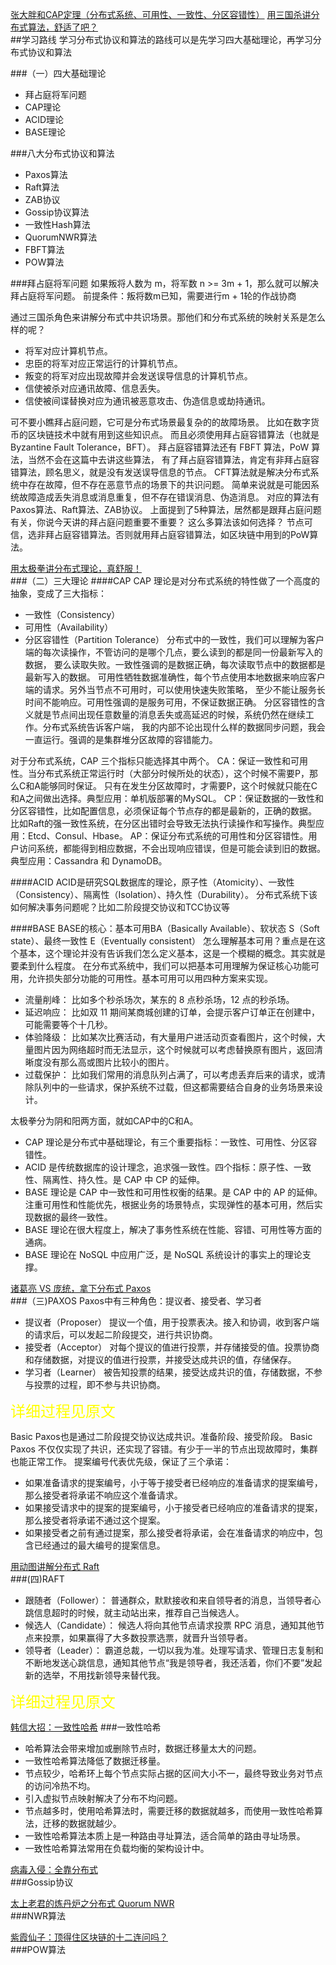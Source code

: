 [张大胖和CAP定理（分布式系统、可用性、一致性、分区容错性）](http://blog.itpub.net/69947338/viewspace-2656369/)
[用三国杀讲分布式算法，舒适了吧？](https://mp.weixin.qq.com/s?__biz=MzAwMjI0ODk0NA==&mid=2451949807&idx=1&sn=d8fb211bc87275e004a8001e095ef402&chksm=8d1c3170ba6bb866ca19548e3922d64d194a0c798622aa954e0236b85cb0869c88ff40f3deed&scene=178&cur_album_id=1510122164576911361#rd)  
##学习路线
学习分布式协议和算法的路线可以是先学习四大基础理论，再学习分布式协议和算法

###（一）四大基础理论
- 拜占庭将军问题
- CAP理论
- ACID理论
- BASE理论

###八大分布式协议和算法
- Paxos算法
- Raft算法
- ZAB协议
- Gossip协议算法
- 一致性Hash算法
- QuorumNWR算法
- FBFT算法
- POW算法

###拜占庭将军问题
如果叛将人数为 m，将军数 n >= 3m + 1，那么就可以解决拜占庭将军问题。
前提条件：叛将数m已知，需要进行m + 1轮的作战协商

通过三国杀角色来讲解分布式中共识场景。那他们和分布式系统的映射关系是怎么样的呢？
- 将军对应计算机节点。
- 忠臣的将军对应正常运行的计算机节点。
- 叛变的将军对应出现故障并会发送误导信息的计算机节点。
- 信使被杀对应通讯故障、信息丢失。
- 信使被间谍替换对应为通讯被恶意攻击、伪造信息或劫持通讯。

可不要小瞧拜占庭问题，它可是分布式场景最复杂的的故障场景。
比如在数字货币的区块链技术中就有用到这些知识点。
而且必须使用拜占庭容错算法（也就是 Byzantine Fault Tolerance，BFT）。
拜占庭容错算法还有 FBFT 算法，PoW 算法，当然不会在这篇中去讲这些算法，
有了拜占庭容错算法，肯定有非拜占庭容错算法，顾名思义，就是没有发送误导信息的节点。
CFT算法就是解决分布式系统中存在故障，但不存在恶意节点的场景下的共识问题。
简单来说就是可能因系统故障造成丢失消息或消息重复，但不存在错误消息、伪造消息。
对应的算法有Paxos算法、Raft算法、ZAB协议。
上面提到了5种算法，居然都是跟拜占庭问题有关，你说今天讲的拜占庭问题重要不重要？
这么多算法该如何选择？
节点可信，选非拜占庭容错算法。否则就用拜占庭容错算法，如区块链中用到的PoW算法。

[用太极拳讲分布式理论，真舒服！](https://mp.weixin.qq.com/s?__biz=MzAwMjI0ODk0NA==&mid=2451950422&idx=1&sn=7f86457acedbd0853cbcb7dc4377dd54&chksm=8d1c32c9ba6bbbdfd3d8c698addfb13a02589409bdf6a03a777e9afc95249018293d9a9e0a3f&scene=21#wechat_redirect)  
###（二）三大理论
####CAP
CAP 理论是对分布式系统的特性做了一个高度的抽象，变成了三大指标：
- 一致性（Consistency）
- 可用性（Availability）
- 分区容错性（Partition Tolerance） 
  分布式中的一致性，我们可以理解为客户端的每次读操作，不管访问的是哪个几点，要么读到的都是同一份最新写入的数据，
要么读取失败。一致性强调的是数据正确，每次读取节点中的数据都是最新写入的数据。
  可用性牺牲数据准确性，每个节点使用本地数据来响应客户端的请求。另外当节点不可用时，可以使用快速失败策略，
至少不能让服务长时间不能响应。可用性强调的是服务可用，不保证数据正确。
  分区容错性的含义就是节点间出现任意数量的消息丢失或高延迟的时候，系统仍然在继续工作。分布式系统告诉客户端，
我的内部不论出现什么样的数据同步问题，我会一直运行。强调的是集群堆分区故障的容错能力。

对于分布式系统，CAP 三个指标只能选择其中两个。
CA：保证一致性和可用性。当分布式系统正常运行时（大部分时候所处的状态），这个时候不需要P，那么C和A能够同时保证。
只有在发生分区故障时，才需要P，这个时候就只能在C和A之间做出选择。典型应用：单机版部署的MySQL。
CP：保证数据的一致性和分区容错性，比如配置信息，必须保证每个节点存的都是最新的，正确的数据。
比如Raft的强一致性系统，在分区出错时会导致无法执行读操作和写操作。典型应用：Etcd、Consul、Hbase。
AP：保证分布式系统的可用性和分区容错性。用户访问系统，都能得到相应数据，不会出现响应错误，但是可能会读到旧的数据。
典型应用：Cassandra 和 DynamoDB。

####ACID
ACID是研究SQL数据库的理论，原子性（Atomicity）、一致性（Consistency）、隔离性（Isolation）、持久性（Durability）。
分布式系统下该如何解决事务问题呢？比如二阶段提交协议和TCC协议等

####BASE
BASE的核心：基本可用BA（Basically Available）、软状态 S（Soft state）、最终一致性 E（Eventually consistent）
怎么理解基本可用？重点是在这个基本，这个理论并没有告诉我们怎么定义基本，这是一个模糊的概念。其实就是要柔到什么程度。
在分布式系统中，我们可以把基本可用理解为保证核心功能可用，允许损失部分功能的可用性。基本可用可以用四种方案来实现。
- 流量削峰：
  比如多个秒杀场次，某东的 8 点秒杀场，12 点的秒杀场。
- 延迟响应：
  比如双 11 期间某商城创建的订单，会提示客户订单正在创建中，可能需要等个十几秒。
- 体验降级：
  比如某次比赛活动，有大量用户进活动页查看图片，这个时候，大量图片因为网络超时而无法显示，这个时候就可以考虑替换原有图片，返回清晰度没有那么高或图片比较小的图片。
- 过载保护：
  比如我们常用的消息队列占满了，可以考虑丢弃后来的请求，或清除队列中的一些请求，保护系统不过载，但这都需要结合自身的业务场景来设计。

太极拳分为阴和阳两方面，就如CAP中的C和A。
- CAP 理论是分布式中基础理论，有三个重要指标：一致性、可用性、分区容错性。
- ACID 是传统数据库的设计理念，追求强一致性。四个指标：原子性、一致性、隔离性、持久性。是 CAP 中 CP 的延伸。
- BASE 理论是 CAP 中一致性和可用性权衡的结果。是 CAP 中的 AP 的延伸。
  注重可用性和性能优先，根据业务的场景特点，实现弹性的基本可用，然后实现数据的最终一致性。
- BASE 理论在很大程度上，解决了事务性系统在性能、容错、可用性等方面的通病。
- BASE 理论在 NoSQL 中应用广泛，是 NoSQL 系统设计的事实上的理论支撑。

[诸葛亮 VS 庞统，拿下分布式 Paxos](https://mp.weixin.qq.com/s/3V5dJ0mwmeyfWWRU4oigbA)  
###（三)PAXOS
Paxos中有三种角色：提议者、接受者、学习者
- 提议者（Proposer）
  提议一个值，用于投票表决。接入和协调，收到客户端的请求后，可以发起二阶段提交，进行共识协商。 
- 接受者（Acceptor）
  对每个提议的值进行投票，并存储接受的值。投票协商和存储数据，对提议的值进行投票，并接受达成共识的值，存储保存。
- 学习者（Learner）
  被告知投票的结果，接受达成共识的值，存储数据，不参与投票的过程，即不参与共识协商。

<font color="yellow" size=5>详细过程见原文</font>

Basic Paxos也是通过二阶段提交协议达成共识。准备阶段、接受阶段。
Basic Paxos 不仅仅实现了共识，还实现了容错。有少于一半的节点出现故障时，集群也能正常工作。
提案编号代表优先级，保证了三个承诺：
- 如果准备请求的提案编号，小于等于接受者已经响应的准备请求的提案编号，那么接受者将承诺不响应这个准备请求。
- 如果接受请求中的提案的提案编号，小于接受者已经响应的准备请求的提案，那么接受者将承诺不通过这个提案。
- 如果接受者之前有通过提案，那么接受者将承诺，会在准备请求的响应中，包含已经通过的最大编号的提案信息。

[用动图讲解分布式 Raft](https://mp.weixin.qq.com/s/US12ux7osqH_L0CtQyw-9A)  
###(四)RAFT
- 跟随者（Follower）：
  普通群众，默默接收和来自领导者的消息，当领导者心跳信息超时的时候，就主动站出来，推荐自己当候选人。
- 候选人（Candidate）：
  候选人将向其他节点请求投票 RPC 消息，通知其他节点来投票，如果赢得了大多数投票选票，就晋升当领导者。
- 领导者（Leader）：
  霸道总裁，一切以我为准。处理写请求、管理日志复制和不断地发送心跳信息，通知其他节点“我是领导者，我还活着，你们不要”发起新的选举，不用找新领导来替代我。

<font color="yellow" size=5>详细过程见原文</font>

[韩信大招：一致性哈希](https://mp.weixin.qq.com/s?__biz=MzAwMjI0ODk0NA==&mid=2451951106&idx=1&sn=d77d2486a6945c1138143c491a3d3d46&chksm=8d1c379dba6bbe8b2df47d237cbd8fbad94e4ab4091876661103b768b1653fc100250af46e6f&cur_album_id=1531609419468308481&scene=189#rd)
###一致性哈希
- 哈希算法会带来增加或删除节点时，数据迁移量太大的问题。
- 一致性哈希算法降低了数据迁移量。
- 节点较少，哈希环上每个节点实际占据的区间大小不一，最终导致业务对节点的访问冷热不均。
- 引入虚拟节点映射解决了分布不均问题。
- 节点越多时，使用哈希算法时，需要迁移的数据就越多，而使用一致性哈希算法，迁移的数据就越少。
- 一致性哈希算法本质上是一种路由寻址算法，适合简单的路由寻址场景。
- 一致性哈希算法常用在负载均衡的架构设计中。

[病毒入侵：全靠分布式](https://mp.weixin.qq.com/s/2xosUVcEeApeEgcQNYcOaw)  
###Gossip协议

[太上老君的炼丹炉之分布式 Quorum NWR](https://mp.weixin.qq.com/s?__biz=MzAwMjI0ODk0NA==&mid=2451951401&idx=1&sn=05b864d9520ce262fa6e5f66b2c4ff1a&chksm=8d1c36b6ba6bbfa0ca2e6c9351f24f51eac30d77c8215860cebd77e72639380e96388734f44e&scene=21#wechat_redirect)  
###NWR算法

[紫霞仙子：顶得住区块链的十二连问吗？](https://mp.weixin.qq.com/s?__biz=MzAwMjI0ODk0NA==&mid=2451951605&idx=1&sn=ac1ee88e4d4c1387ed441a957e155c78&chksm=8d1c366aba6bbf7c7ccd3a4ff048d950195004a45633befe9594efd3aafc8c93936551e3efcd&scene=21#wechat_redirect)  
###POW算法
